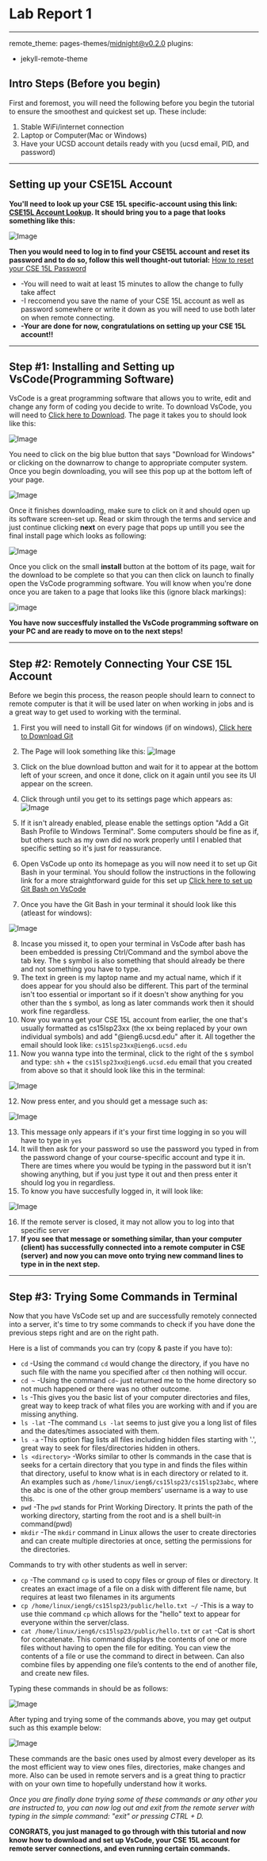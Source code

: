 # Lab Report 1
***
remote_theme: pages-themes/midnight@v0.2.0
plugins:
- jekyll-remote-theme  
## Intro Steps (Before you begin)
First and foremost, you will need the following before you begin the tutorial to ensure the smoothest and quickest set up.
These include:

1. Stable WiFi/internet connection
2. Laptop or Computer(Mac or Windows)
3. Have your UCSD account details ready with you (ucsd email, PID, and password)
***

## Setting up your CSE15L Account

**You'll need to look up your CSE 15L specific-account using this link: [CSE15L Account Lookup](https://sdacs.ucsd.edu/~icc/index.php).
It should bring you to a page that looks something like this:**

![Image](accnt.png)

**Then you would need to log in to find your CSE15L account and reset its password and to do so, follow this well thought-out tutorial:** [How to reset your CSE 15L Password](https://drive.google.com/file/d/17IDZn8Qq7Q0RkYMxdiIR0o6HJ3B5YqSW/view)
* -You will need to wait at least 15 minutes to allow the change to fully take affect
* -I reccomend you save the name of your CSE 15L account as well as password somewhere or write it down as you will need to use both later on when remote connecting.
* **-Your are done for now, congratulations on setting up your CSE 15L account!!**
***

## Step #1: Installing and Setting up VsCode(Programming Software)

VsCode is a great programming software that allows you to write, edit and change any form of coding you decide to write. To download VsCode, you will need to [Click here to Download](https://code.visualstudio.com/).
The page it takes you to should look like this:

![Image](accnt3.png)

You need to click on the big blue button that says "Download for Windows" or clicking on the downarrow to change to appropriate computer system. Once you begin downloading, you will see this pop up at the bottom left of your page.

![Image](accnt4.png)

Once it finishes downloading, make sure to click on it and should open up its software screen-set up. Read or skim through the terms and service and just continue clicking **next** on every page that pops up untill you see the final install page which looks as following:

![Image](accnt5.png)

Once you click on the small **install** button at the bottom of its page, wait for the download to be complete so that you can then click on launch to finally open the VsCode programming software. You will know when you're done once you are taken to a page that looks like this (ignore black markings):

![image](accnt6.png)

**You have now succesffuly installed the VsCode programming software on your PC and are ready to move on to the next steps!**
***

## Step #2: Remotely Connecting Your CSE 15L Account

Before we begin this process, the reason people should learn to connect to remote computer is that it will be used later on when working in jobs and is a great way to get used to working with the terminal. 

1. First you will need to install Git for windows (if on windows), [Click here to Download Git](https://gitforwindows.org/)
2. The Page will look something like this: 
![Image](accnt7.png)
3. Click on the blue download button and wait for it to appear at the bottom left of your screen, and once it done, click on it again until you see its UI appear on the screen.
4. Click through until you get to its settings page which appears as:
![Image](accnt9.png)

5. If it isn't already enabled, please enable the settings option "Add a Git Bash Profile to Windows Terminal". Some computers should be fine as if, but others such as my own did no work properly until I enabled that specific setting so it's just for reassurance.
6. Open VsCode up onto its homepage as you will now need it to set up Git Bash in your terminal. You should follow the instructions in the following link for a more straightforward guide for this set up [Click here to set up Git Bash on VsCode](https://stackoverflow.com/a/50527994)
7. Once you have the Git Bash in your terminal it should look like this (atleast for windows):

![Image](accnt10.png)

8. Incase you missed it, to open your terminal in VsCode after bash has been embedded is pressing Ctrl/Command and the symbol above the tab key. The `$` symbol is also something that should already be there and not something you have to type.
9. The text in green is my laptop name and my actual name, which if it does appear for you should also be different. This part of the terminal isn't too essential or important so if it doesn't show anything for you other than the `$` symbol, as long as later commands work then it should work fine regardless.
10. Now you wanna get your CSE 15L account from earlier, the one that's usually formatted as cs15lsp23xx (the xx being replaced by your own individual symbols) and add "@ieng6.ucsd.edu" after it. All together the email should look like: `cs15lsp23xx@ieng6.ucsd.edu`
11. Now you wanna type into the terminal, click to the right of the `$` symbol and type: `shh` + the `cs15lsp23xx@ieng6.ucsd.edu` email that you created from above so that it should look like this in the terminal:

![Image](accnt15.png) 

12. Now press enter, and you should get a message such as:

![Image](accnt13.png)

13. This message only appears if it's your first time logging in so you will have to type in `yes`
14. It will then ask for your password so use the password you typed in from the password change of your course-specific account and type it in. There are times where you would be typing in the password but it isn't showing anything, but if you just type it out and then press enter it should log you in regardless.
15. To know you have succesfully logged in, it will look like:

![Image](accnt14.png)

16. If the remote server is closed, it may not allow you to log into that specific server
17. **If you see that message or something similar, than your computer (client) has successfully connected into a remote computer in CSE (server) and now you can move onto trying new command lines to type in in the next step.**
***

## Step #3: Trying Some Commands in Terminal

Now that you have VsCode set up and are successfully remotely connected into a server, it's time to try some commands to check if you have done the previous steps right and are on the right path.

Here is a list of commands you can try (copy & paste if you have to):
* `cd`
-Using the command `cd` would change the directory, if you have no such file with the name you specified after `cd` then nothing will occur.
* `cd ~`
-Using the command `cd~` just returned me to the home directory so not much happened or there was no other outcome.
* `ls`
-This gives you the basic list of your computer directories and files, great way to keep track of what files you are working with and if you are missing anything.
* `ls -lat`
-The command `Ls -lat` seems to just give you a long list of files and the dates/times associated with them.
* `ls -a`
-This option flag lists all files including hidden files starting with '.', great way to seek for files/directories hidden in others.
* `ls <directory>`
-Works similar to other ls commands in the case that is seeks for a certain directory that you type in and finds the files within that directory, useful to know what is in each directory or related to it. An examples such as `/home/linux/ieng6/cs15lsp23/cs15lsp23abc`, where the abc is one of the other group members’ username is a way to use this.
* `pwd`
-The `pwd` stands for Print Working Directory. It prints the path of the working directory, starting from the root and is a shell built-in command(pwd)
* `mkdir`
-The `mkdir` command in Linux allows the user to create directories and can create multiple directories at once, setting the permissions for the directories.

Commands to try with other students as well in server:
* `cp`
-The command `cp` is used to copy files or group of files or directory. It creates an exact image of a file on a disk with different file name, but requires at least two filenames in its arguments
* `cp /home/linux/ieng6/cs15lsp23/public/hello.txt ~/`
-This is a way to use thie command `cp` which allows for the "hello" text to appear for everyone within the server/class.
* `cat /home/linux/ieng6/cs15lsp23/public/hello.txt` or `cat`
-Cat is short for concatenate. This command displays the contents of one or more files without having to open the file for editing. You can view the contents of a file or use the command to direct in between. Can also combine files by appending one file’s contents to the end of another file, and create new files.

Typing these commands in should be as follows:

![Image](accnt17.png)
  
After typing and trying some of the commands above, you may get output such as this example below: 

![Image](accnt16.png)
  
These commands are the basic ones used by almost every developer as its the most efficient way to view ones files, directories, make changes and more. Also can be used in remote servers and is a great thing to practicr with on your own time to hopefully understand how it works.
  
*Once you are finally done trying some of these commands or any other you are instructed to, you can now log out and exit from the remote server with typing in the simple command: "exit" or pressing CTRL + D.*
  
**CONGRATS, you just managed to go through with this tutorial and now know how to download and set up VsCode, your CSE 15L account for remote server connections, and even running certain commands.**

